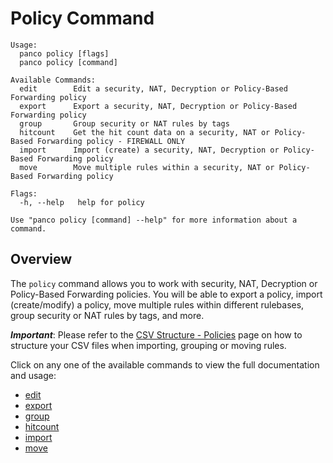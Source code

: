 # Policy Command

```
Usage:
  panco policy [flags]
  panco policy [command]

Available Commands:
  edit        Edit a security, NAT, Decryption or Policy-Based Forwarding policy
  export      Export a security, NAT, Decryption or Policy-Based Forwarding policy
  group       Group security or NAT rules by tags
  hitcount    Get the hit count data on a security, NAT or Policy-Based Forwarding policy - FIREWALL ONLY
  import      Import (create) a security, NAT, Decryption or Policy-Based Forwarding policy
  move        Move multiple rules within a security, NAT or Policy-Based Forwarding policy

Flags:
  -h, --help   help for policy

Use "panco policy [command] --help" for more information about a command.
```

## Overview

The `policy` command allows you to work with security, NAT, Decryption or Policy-Based Forwarding policies. You will
be able to export a policy, import (create/modify) a policy, move multiple rules within different
rulebases, group security or NAT rules by tags, and more.

**_Important_**: Please refer to the [CSV Structure - Policies](https://panco.dev/csv_policy.html) page
on how to structure your CSV files when importing, grouping or moving rules.

Click on any one of the available commands to view the full documentation and usage:

* [edit](https://panco.dev/policy_edit.html)
* [export](https://panco.dev/policy_export.html)
* [group](https://panco.dev/policy_group.html)
* [hitcount](https://panco.dev/policy_hitcount.html)
* [import](https://panco.dev/policy_import.html)
* [move](https://panco.dev/policy_move.html)
